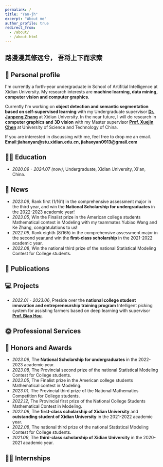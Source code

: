 ```yaml
---
permalink: /
title: "Yan-jh"
excerpt: "About me"
author_profile: true
redirect_from: 
  - /about/
  - /about.html
---
```

## **路漫漫其修远兮， 吾将上下而求索**

## 🧑 Personal profile

 I'm currently a forth-year undergraduate in School of Artifitial Intelligence at Xidian University. My research interests are **machine learning, data mining, computer vision and computer graphics**.

 Currently I'm working on **object detection and semantic segmentation based on self-supervised learning** with my Undergraduate supervisor **[Dr. Junpeng Zhang](https://faculty.xidian.edu.cn/junpengzhang/zh_CN/index.htm)** at Xidian University. In the near future, I will 
 do research in **computer graphics and 3D vision** with my Master supervisor **[Prof. Xuejin Chen](http://staff.ustc.edu.cn/~xjchen99/)** at University of Science and Technology of China. 

 If you are interested in discussing with me, feel free to drop me an email.   
 **Email:<jiahaoyan@stu.xidian.edu.cn>,  <jiahaoyan0913@gmail.com>**

## 👨‍🎓 Education

* *2020.09 - 2024.07 (now)*, Undergraduate, Xidian University, Xi'an, China. 

## 📰 News
  
 * *2023.09*, Rank first (1/161) in the comprehensive assessment major in the third year, and win the **National Scholarship for undergraduates** in the 2022-2023 academic year!    
 * *2023.05*, Win the Finalist prize in the American college students Mathematical contest in Modeling with my teammates Yubiao Wang and Ke Zhang, congratulations to us!    
 * *2022.09*, Rank eighth (8/165) in the comprehensive assessment major in the second year,and win the **first-class scholarship** in the 2021-2022 academic year.    
 * *2022.08*, Win the national third prize of the national Statistical Modeling Contest for College students.
 
## 📝 Publications

## 💻 Projects

 * *2022.01 - 2023.06*, Preside over the **national college student innovation and entrepreneurship training program** Intelligent picking system for assisting farmers based on deep
    learning with supervisor **[Prof. Biao Hou](https://web.xidian.edu.cn/houbiao/)**.

## 🌞 Professional Services

## 🏅 Honors and Awards

 * *2023.09*, The **National Scholarship for undergraduates** in the 2022-2023 academic year.  
 * *2023.08*, The Provincial second prize of the national Statistical Modeling Contest for College students.  
 * *2023.05*, The Finalist prize in the American college students Mathematical contest in Modeling.  
 * *2023.01*, The Provincial third prize of the National Mathematics Competition for College students.  
 * *2022.12*, The Provincial first prize of the National College Students Mathematical Contest in Modeling.   
 * *2022.09*, The **first-class scholarship of Xidian University** and **outstanding student of Xidian University** in the 2021-2022 academic year.   
 * *2022.08*, The national third prize of the national Statistical Modeling Contest for College students.  
 * *2021.09*, The **third-class scholarship of Xidian University** in the 2020-2021 academic year.  
 
## 👨‍💻 Internships


